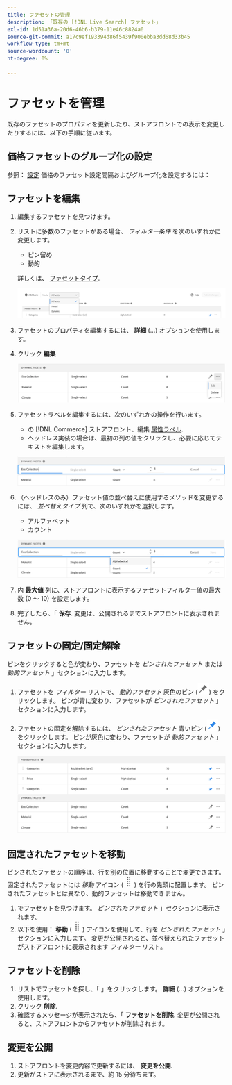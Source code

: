 ```yaml
---
title: ファセットの管理
description: 「既存の [!DNL Live Search] ファセット」
exl-id: 1d51a36a-20d6-46b6-b379-11e46c8824a0
source-git-commit: a17c9ef193394d86f5439f900ebba3dd68d33b45
workflow-type: tm+mt
source-wordcount: '0'
ht-degree: 0%

---
```


# ファセットを管理

既存のファセットのプロパティを更新したり、ストアフロントでの表示を変更したりするには、以下の手順に従います。

## 価格ファセットのグループ化の設定

参照： [設定](settings.md) 価格のファセット設定間隔およびグループ化を設定するには：

## ファセットを編集

1. 編集するファセットを見つけます。
1. リストに多数のファセットがある場合、 *フィルター条件* を次のいずれかに変更します。

   * ピン留め
   * 動的

   詳しくは、 [ファセットタイプ](facets-type.md).

   ![ファセットをフィルター](assets/facets-filter-by-cropped.png)

1. ファセットのプロパティを編集するには、 **詳細** (...) オプションを使用します。
1. クリック **編集**

   ![オプションを編集](assets/facet-edit-menu.png)

1. ファセットラベルを編集するには、次のいずれかの操作を行います。

   * の [!DNL Commerce] ストアフロント、編集 [属性ラベル](https://docs.magento.com/user-guide/stores/attributes-product.html).
   * ヘッドレス実装の場合は、最初の列の値をクリックし、必要に応じてテキストを編集します。

   ![ラベルを編集](assets/facet-edit-label.png)

1. （ヘッドレスのみ）ファセット値の並べ替えに使用するメソッドを変更するには、 *並べ替えタイプ* 列で、次のいずれかを選択します。

   * アルファベット
   * カウント

   ![カウントを編集](assets/facets-edit-count.png)

1. 内 **最大値** 列に、ストアフロントに表示するファセットフィルター値の最大数 (0 ～ 10) を設定します。
1. 完了したら、「 **保存**.
変更は、公開されるまでストアフロントに表示されません。

## ファセットの固定/固定解除

ピンをクリックすると色が変わり、ファセットを *ピンされたファセット* または *動的ファセット* 」セクションに入力します。

1. ファセットを *フィルター* リストで、 *動的ファセット* 灰色のピン (![ピンセレクター](assets/btn-pin-gray.png)) をクリックします。
ピンが青に変わり、ファセットが *ピンされたファセット* 」セクションに入力します。
1. ファセットの固定を解除するには、 *ピンされたファセット* 青いピン (![ピンセレクター](assets/btn-pin-blue.png)) をクリックします。
ピンが灰色に変わり、ファセットが *動的ファセット* 」セクションに入力します。

   ![ピンおよび動的ファセット](assets/facets-pinned-unpinned.png)

## 固定されたファセットを移動

ピンされたファセットの順序は、行を別の位置に移動することで変更できます。 固定されたファセットには *移動* アイコン (![移動セレクター](assets/btn-move.png)) を行の先頭に配置します。 ピンされたファセットとは異なり、動的ファセットは移動できません。

1. でファセットを見つけます。 *ピンされたファセット* 」セクションに表示されます。
1. 以下を使用： **移動** (![移動セレクター](assets/btn-move.png)) アイコンを使用して、行を *ピンされたファセット* 」セクションに入力します。
変更が公開されると、並べ替えられたファセットがストアフロントに表示されます *フィルター* リスト。

## ファセットを削除

1. リストでファセットを探し、「 」をクリックします。 **詳細** (...) オプションを使用します。
1. クリック **削除**.
1. 確認するメッセージが表示されたら、「 **ファセットを削除**.
変更が公開されると、ストアフロントからファセットが削除されます。

## 変更を公開

1. ストアフロントを変更内容で更新するには、 **変更を公開**.
1. 更新がストアに表示されるまで、約 15 分待ちます。
